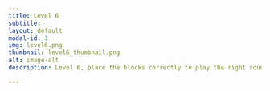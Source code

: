 ```yaml
---
title: Level 6
subtitle: 
layout: default
modal-id: 1
img: level6.png
thumbnail: level6_thumbnail.png
alt: image-alt
description: Level 6, place the blocks correctly to play the right sounds.

---
```

